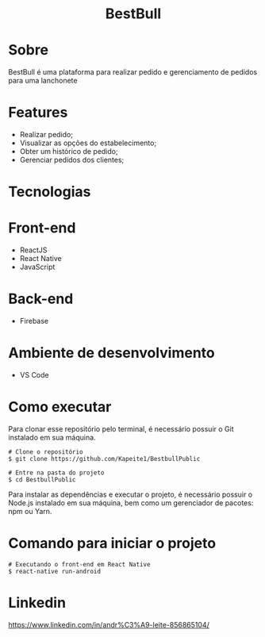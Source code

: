 <h1 align="center">BestBull</h1>

# Sobre

BestBull é uma plataforma para realizar pedido e gerenciamento de pedidos para uma lanchonete

# Features

- Realizar pedido;
- Visualizar as opções do estabelecimento;
- Obter um histórico de pedido;
- Gerenciar pedidos dos clientes;

# Tecnologias

# Front-end

- ReactJS
- React Native
- JavaScript

# Back-end

- Firebase

# Ambiente de desenvolvimento

- VS Code

# Como executar

Para clonar esse repositório pelo terminal, é necessário possuir o Git instalado em sua máquina.

```
# Clone o repositório
$ git clone https://github.com/Kapeite1/BestbullPublic

# Entre na pasta do projeto
$ cd BestbullPublic
```

Para instalar as dependências e executar o projeto, é necessário possuir o Node.js instalado em sua máquina, bem como um gerenciador de pacotes: npm ou Yarn.

# Comando para iniciar o projeto

```
# Executando o front-end em React Native
$ react-native run-android
```

# Linkedin
 https://www.linkedin.com/in/andr%C3%A9-leite-856865104/
